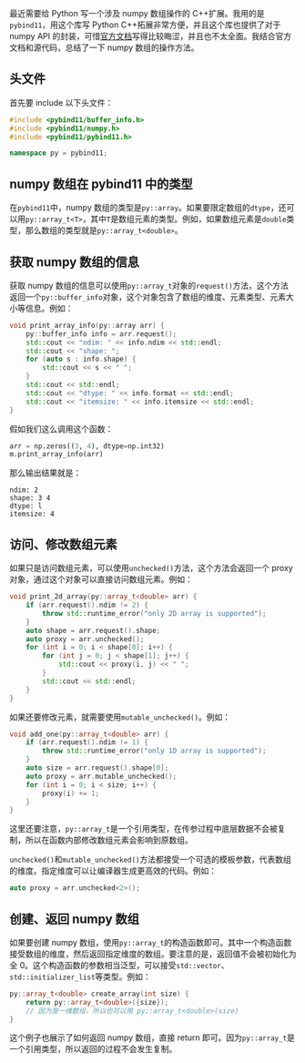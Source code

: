 最近需要给 Python 写一个涉及 numpy 数组操作的 C++扩展。我用的是`pybind11`，用这个库写 Python C++拓展非常方便，并且这个库也提供了对于 numpy API 的封装，可惜[官方文档](https://pybind11.readthedocs.io/en/stable/advanced/pycpp/numpy.html)写得比较晦涩，并且也不太全面。我结合官方文档和源代码，总结了一下 numpy 数组的操作方法。

## 头文件

首先要 include 以下头文件：

```cpp
#include <pybind11/buffer_info.h>
#include <pybind11/numpy.h>
#include <pybind11/pybind11.h>

namespace py = pybind11;
```

## numpy 数组在 pybind11 中的类型

在`pybind11`中，numpy 数组的类型是`py::array`。如果要限定数组的`dtype`，还可以用`py::array_t<T>`，其中`T`是数组元素的类型。例如，如果数组元素是`double`类型，那么数组的类型就是`py::array_t<double>`。

## 获取 numpy 数组的信息

获取 numpy 数组的信息可以使用`py::array_t`对象的`request()`方法，这个方法返回一个`py::buffer_info`对象，这个对象包含了数组的维度、元素类型、元素大小等信息。例如：

```cpp
void print_array_info(py::array arr) {
    py::buffer_info info = arr.request();
    std::cout << "ndim: " << info.ndim << std::endl;
    std::cout << "shape: ";
    for (auto s : info.shape) {
        std::cout << s << " ";
    }
    std::cout << std::endl;
    std::cout << "dtype: " << info.format << std::endl;
    std::cout << "itemsize: " << info.itemsize << std::endl;
}
```

假如我们这么调用这个函数：

```python
arr = np.zeros((3, 4), dtype=np.int32)
m.print_array_info(arr)
```

那么输出结果就是：

```
ndim: 2
shape: 3 4
dtype: l
itemsize: 4
```

## 访问、修改数组元素

如果只是访问数组元素，可以使用`unchecked()`方法，这个方法会返回一个 proxy 对象，通过这个对象可以直接访问数组元素。例如：

```cpp
void print_2d_array(py::array_t<double> arr) {
    if (arr.request().ndim != 2) {
        throw std::runtime_error("only 2D array is supported");
    }
    auto shape = arr.request().shape;
    auto proxy = arr.unchecked();
    for (int i = 0; i < shape[0]; i++) {
        for (int j = 0; j < shape[1]; j++) {
            std::cout << proxy(i, j) << " ";
        }
        std::cout << std::endl;
    }
}
```

如果还要修改元素，就需要使用`mutable_unchecked()`。例如：

```cpp
void add_one(py::array_t<double> arr) {
    if (arr.request().ndim != 1) {
        throw std::runtime_error("only 1D array is supported");
    }
    auto size = arr.request().shape[0];
    auto proxy = arr.mutable_unchecked();
    for (int i = 0; i < size; i++) {
        proxy(i) += 1;
    }
}
```

这里还要注意，`py::array_t`是一个引用类型，在传参过程中底层数据不会被复制，所以在函数内部修改数组元素会影响到原数组。

`unchecked()`和`mutable_unchecked()`方法都接受一个可选的模板参数，代表数组的维度。指定维度可以让编译器生成更高效的代码。例如：

```cpp
auto proxy = arr.unchecked<2>();
```

## 创建、返回 numpy 数组

如果要创建 numpy 数组，使用`py::array_t`的构造函数即可。其中一个构造函数接受数组的维度，然后返回指定维度的数组。要注意的是，返回值不会被初始化为全 0。这个构造函数的参数相当泛型，可以接受`std::vector`、`std::initializer_list`等类型。例如：

```cpp
py::array_t<double> create_array(int size) {
    return py::array_t<double>({size});
    // 因为是一维数组，所以也可以用 py::array_t<double>(size)
}
```

这个例子也展示了如何返回 numpy 数组，直接 return 即可。因为`py::array_t`是一个引用类型，所以返回的过程不会发生复制。
